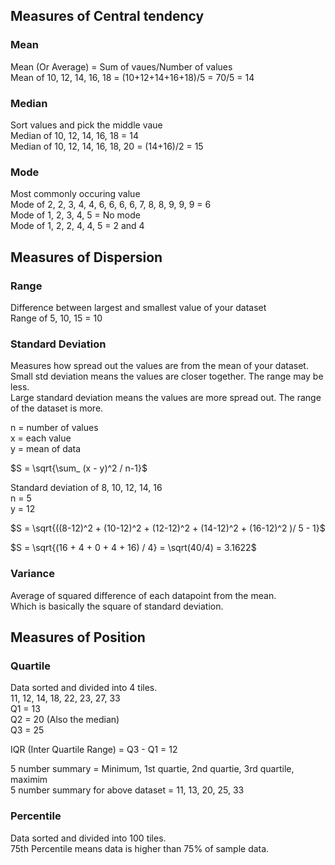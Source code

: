 ## Measures of Central tendency

### Mean
Mean (Or Average) = Sum of vaues/Number of values  
Mean of 10, 12, 14, 16, 18 = (10+12+14+16+18)/5 = 70/5 = 14

### Median
Sort values and pick the middle vaue  
Median of 10, 12, 14, 16, 18 = 14  
Median of 10, 12, 14, 16, 18, 20 = (14+16)/2 = 15

### Mode
Most commonly occuring value  
Mode of 2, 2, 3, 4, 4, 6, 6, 6, 6, 7, 8, 8, 9, 9, 9 = 6  
Mode of 1, 2, 3, 4, 5 = No mode  
Mode of 1, 2, 2, 4, 4, 5 = 2 and 4

## Measures of Dispersion

### Range
Difference between largest and smallest value of your dataset  
Range of 5, 10, 15 = 10

### Standard Deviation
Measures how spread out the values are from the mean of your dataset.  
Small std deviation means the values are closer together. The range may be less.  
Large standard deviation means the values are more spread out. The range of the dataset is more.

n = number of values  
x = each value  
y = mean of data

$S = \sqrt{\sum_ (x - y)^2 / n-1}$

Standard deviation of 8, 10, 12, 14, 16  
n = 5  
y = 12

$S = \sqrt{((8-12)^2 + (10-12)^2 + (12-12)^2  + (14-12)^2 + (16-12)^2 )/ 5 - 1}$

$S = \sqrt{(16 + 4 + 0 + 4 + 16) / 4} = \sqrt(40/4) = 3.1622$



### Variance
Average of squared difference of each datapoint from the mean.  
Which is basically the square of standard deviation.

## Measures of Position

### Quartile
Data sorted and divided into 4 tiles.  
11, 12, 14, 18, 22, 23, 27, 33  
Q1 = 13  
Q2 = 20 (Also the median)  
Q3 = 25

IQR (Inter Quartile Range) = Q3 - Q1 = 12

5 number summary = Minimum, 1st quartie, 2nd quartie, 3rd quartile, maximim  
5 number summary for above dataset = 11, 13, 20, 25, 33

### Percentile
Data sorted and divided into 100 tiles.  
75th Percentile means data is higher than 75% of sample data.

